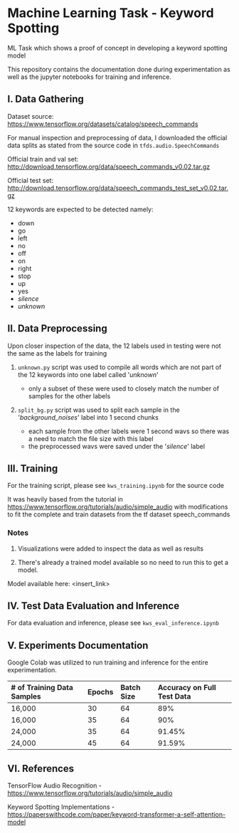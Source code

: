 # Machine Learning Task - Keyword Spotting
ML Task which shows a proof of concept in developing a keyword spotting model

This repository contains the documentation done during experimentation as well as the jupyter notebooks for training and inference.

## I. Data Gathering

Dataset source: https://www.tensorflow.org/datasets/catalog/speech_commands

For manual inspection and preprocessing of data, I downloaded the official data splits as stated from the source code in `tfds.audio.SpeechCommands`

Official train and val set: http://download.tensorflow.org/data/speech_commands_v0.02.tar.gz

Official test set: http://download.tensorflow.org/data/speech_commands_test_set_v0.02.tar.gz

12 keywords are expected to be detected namely:

- down
- go
- left
- no
- off
- on
- right
- stop
- up
- yes
- _silence_
- _unknown_

## II. Data Preprocessing

Upon closer inspection of the data, the 12 labels used in testing were not the same as the labels for training

1. `unknown.py` script was used to compile all words which are not part of the 12 keywords into one label called '_unknown_'
    - only a subset of these were used to closely match the number of samples for the other labels


2. `split_bg.py` script was used to split each sample in the '_background_noises_' label into 1 second chunks
    - each sample from the other labels were 1 second wavs so there was a need to match the file size with this label
    - the preprocessed wavs were saved under the '_silence_' label

## III. Training

For the training script, please see `kws_training.ipynb` for the source code

It was heavily based from the tutorial in https://www.tensorflow.org/tutorials/audio/simple_audio with modifications to fit the complete and train datasets from the tf dataset speech_commands

### Notes

1. Visualizations were added to inspect the data as well as results

2. There's already a trained model available so no need to run this to get a model.

Model available here: <insert_link>

## IV. Test Data Evaluation and Inference

For data evaluation and inference, please see `kws_eval_inference.ipynb`


## V. Experiments Documentation

Google Colab was utilized to run training and inference for the entire experimentation.

| # of Training Data Samples | Epochs  | Batch Size | Accuracy on Full Test Data |
| :--------------------------|:--------|:-----------|:---------------------------|
| 16,000                     | 30      | 64         | 89%                        |
| 16,000                     | 35      | 64         | 90%                        |
| 24,000                     | 35      | 64         | 91.45%                     |
| 24,000                     | 45      | 64         | 91.59%                     |

## VI. References

TensorFlow Audio Recognition - https://www.tensorflow.org/tutorials/audio/simple_audio

Keyword Spotting Implementations - https://paperswithcode.com/paper/keyword-transformer-a-self-attention-model

